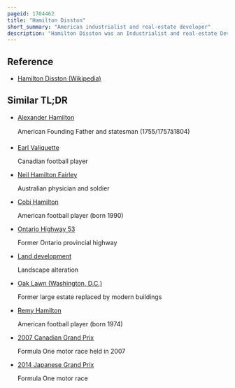 ```yaml
---
pageid: 1704462
title: "Hamilton Disston"
short_summary: "American industrialist and real-estate developer"
description: "Hamilton Disston was an Industrialist and real-estate Developer who purchased in 1881 4 million Acres of Florida Land an Area larger than the State of Connecticut and reportedly the most land ever bought by a single Person. Disston was the Son of pennsylvania Industrialist Henry Disston who founded Disston Sons saw Works which hamilton later Ran and which was one of the World's largest Saw Manufacturing Companies."
---
```


## Reference

- [Hamilton Disston (Wikipedia)](https://en.wikipedia.org/?curid=1704462)

## Similar TL;DR

- [Alexander Hamilton](/tldr/en/alexander-hamilton)

  American Founding Father and statesman (1755/1757â1804)

- [Earl Valiquette](/tldr/en/earl-valiquette)

  Canadian football player

- [Neil Hamilton Fairley](/tldr/en/neil-hamilton-fairley)

  Australian physician and soldier

- [Cobi Hamilton](/tldr/en/cobi-hamilton)

  American football player (born 1990)

- [Ontario Highway 53](/tldr/en/ontario-highway-53)

  Former Ontario provincial highway

- [Land development](/tldr/en/land-development)

  Landscape alteration

- [Oak Lawn (Washington, D.C.)](/tldr/en/oak-lawn-washington-dc)

  Former large estate replaced by modern buildings

- [Remy Hamilton](/tldr/en/remy-hamilton)

  American football player (born 1974)

- [2007 Canadian Grand Prix](/tldr/en/2007-canadian-grand-prix)

  Formula One motor race held in 2007

- [2014 Japanese Grand Prix](/tldr/en/2014-japanese-grand-prix)

  Formula One motor race

